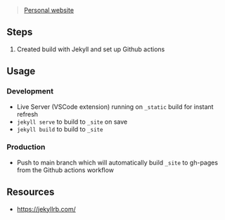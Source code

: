 > [Personal website](richardaspinall.github.io)

## Steps
1. Created build with Jekyll and set up Github actions

## Usage

### Development
* Live Server (VSCode extension) running on `_static` build for instant refresh
* `jekyll serve` to build to `_site` on save
* `jekyll build` to build to `_site`

### Production
* Push to main branch which will automatically build `_site` to gh-pages from the Github actions workflow

## Resources
* https://jekyllrb.com/
